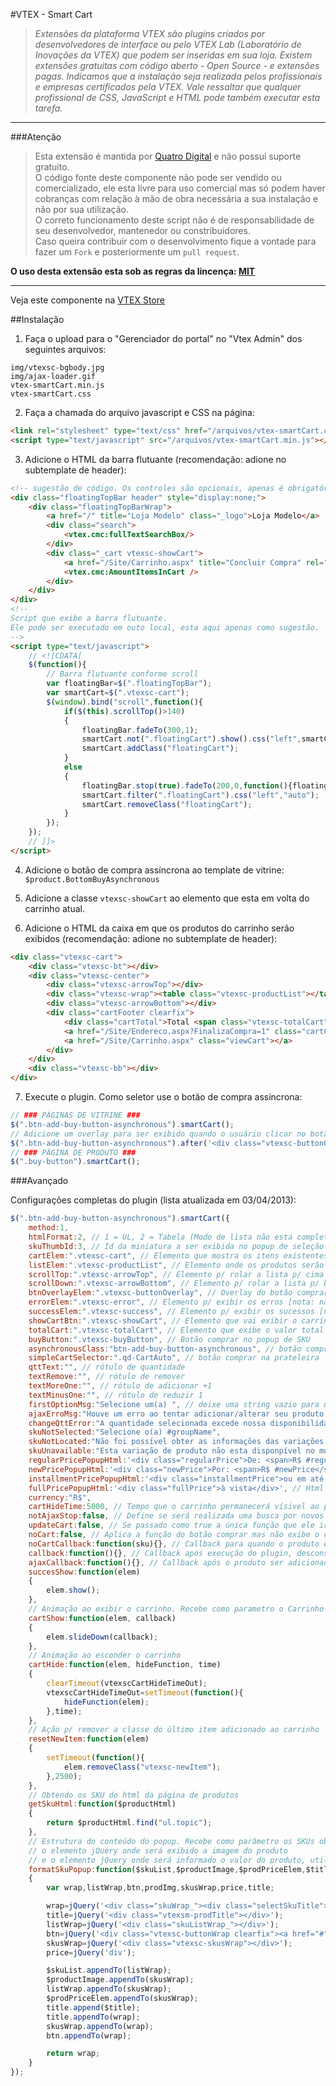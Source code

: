 #VTEX - Smart Cart
>*Extensões da plataforma VTEX são plugins criados por desenvolvedores de interface ou pelo VTEX Lab (Laboratório de Inovações da VTEX) que podem ser inseridas em sua loja. Existem extensões gratuitas com código aberto -  Open Source - e extensões pagas.  Indicamos que a instalação seja realizada pelos profissionais e empresas certificados pela VTEX. Vale ressaltar que qualquer profissional de CSS, JavaScript e HTML pode também executar esta tarefa.*

----------
###Atenção
> Esta extensão é mantida por [Quatro Digital](http://www.quatrodigital.com.br) e não possui suporte gratuito.  
> O código fonte deste componente não pode ser vendido ou comercializado, ele esta livre para uso comercial mas só podem haver cobranças com relação à mão de obra necessária a sua instalação e não por sua utilização.  
> O correto funcionamento deste script não é de responsabilidade de seu desenvolvedor, mantenedor ou constribuidores.  
> Caso queira contribuir com o desenvolvimento fique a vontade para fazer um `Fork` e posteriormente um `pull request`.

**O uso desta extensão esta sob as regras da lincença: [MIT](http://pt.wikipedia.org/wiki/Licen%C3%A7a_MIT)**

----------

Veja este componente na [VTEX Store](http://conversionstore.com.br/index.php/parceiros/extensoes/adicionar-ao-carrinho-avancado)

##Instalação
1. Faça o upload para o "Gerenciador do portal" no "Vtex Admin" dos seguintes arquivos:
```
img/vtexsc-bgbody.jpg
img/ajax-loader.gif
vtex-smartCart.min.js
vtex-smartCart.css
```

2. Faça a chamada do arquivo javascript e CSS na página:
```html
<link rel="stylesheet" type="text/css" href="/arquivos/vtex-smartCart.css" />
<script type="text/javascript" src="/arquivos/vtex-smartCart.min.js"></script>
```

3. Adicione o HTML da barra flutuante (recomendação: adione no subtemplate de header):
```html
<!-- sugestão de código. Os controles são opcionais, apenas é obrigatório ter a ".floatingTopBar" -->
<div class="floatingTopBar header" style="display:none;">
    <div class="floatingTopBarWrap">
    	<a href="/" title="Loja Modelo" class="_logo">Loja Modelo</a>
		<div class="search">
			<vtex.cmc:fullTextSearchBox/>
		</div>
        <div class="_cart vtexsc-showCart">
            <a href="/Site/Carrinho.aspx" title="Concluir Compra" rel="nofollow">Meu carrinho</a>
		    <vtex.cmc:AmountItemsInCart />
        </div>   
	</div>
</div>
<!--
Script que exibe a barra flutuante.
Ele pode ser executado em outo local, esta aqui apenas como sugestão.
-->
<script type="text/javascript">
	// <![CDATA[
	$(function(){
		// Barra flutuante conforme scroll
		var floatingBar=$(".floatingTopBar");
		var smartCart=$(".vtexsc-cart");
		$(window).bind("scroll",function(){
			if($(this).scrollTop()>140)
			{
				floatingBar.fadeTo(300,1);
				smartCart.not(".floatingCart").show().css("left",smartCart.offset().left).hide();
				smartCart.addClass("floatingCart");
			}
			else
			{
				floatingBar.stop(true).fadeTo(200,0,function(){floatingBar.hide();});
				smartCart.filter(".floatingCart").css("left","auto");
				smartCart.removeClass("floatingCart");
			}
		}); 
	});
	// ]]>
</script>
```

4. Adicione o botão de compra assíncrona ao template de vitrine: `$product.BottomBuyAsynchronous`

5. Adicione a classe `vtexsc-showCart` ao elemento que esta em volta do carrinho atual.

6. Adicione o HTML da caixa em que os produtos do carrinho serão exibidos (recomendação: adione no subtemplate de header):
```html
<div class="vtexsc-cart">
	<div class="vtexsc-bt"></div>
	<div class="vtexsc-center">
		<div class="vtexsc-arrowTop"></div>
		<div class="vtexsc-wrap"><table class="vtexsc-productList"></table></div>
		<div class="vtexsc-arrowBottom"></div>
		<div class="cartFooter clearfix">
			<div class="cartTotal">Total <span class="vtexsc-totalCart"></span></div>
			<a href="/Site/Endereco.aspx?FinalizaCompra=1" class="cartCheckout"></a>
			<a href="/Site/Carrinho.aspx" class="viewCart"></a>
		</div>
	</div>
	<div class="vtexsc-bb"></div>
</div>
```

7. Execute o plugin. Como seletor use o botão de compra assíncrona:
```javascript
// ### PÁGINAS DE VITRINE ###
$(".btn-add-buy-button-asynchronous").smartCart();
// Adicione um overlay para ser exibido quando o usuário clicar no botão
$(".btn-add-buy-button-asynchronous").after('<div class="vtexsc-buttonOverlay"></div>');
// ### PÁGINA DE PRODUTO ###
$(".buy-button").smartCart();
```


###Avançado

Configurações completas do plugin (lista atualizada em 03/04/2013):
```javascript
$(".btn-add-buy-button-asynchronous").smartCart({
	method:1,
	htmlFormat:2, // 1 = UL, 2 = Tabela (Modo de lista não esta completo)
	skuThumbId:3, // Id da miniatura a ser exibida no popup de seleção do SKU
	cartElem:".vtexsc-cart", // Elemento que mostra os itens existentes no carrinho
	listElem:".vtexsc-productList", // Elemento onde os produtos serão listados
	scrollTop:".vtexsc-arrowTop", // Elemento p/ rolar a lista p/ cima
	scrollDown:".vtexsc-arrowBottom", // Elemento p/ rolar a lista p/ baixo
	btnOverlayElem:".vtexsc-buttonOverlay", // Overlay do botão comprar
	errorElem:".vtexsc-error", // Elemento p/ exibir os erros [nota: não foi totalmente desenvolvido]
	successElem:".vtexsc-success", // Elemento p/ exibir os sucessos [nota: não foi totalmente desenvolvido]
	showCartBtn:".vtexsc-showCart", // Elemento que vai exibir o carrinho quando o mouse estiver sobre
	totalCart:".vtexsc-totalCart", // Elemento que exibe o valor total do carrinho
	buyButton:".vtexsc-buyButton", // Botão comprar no popup de SKU
	asynchronousClass:"btn-add-buy-button-asynchronous", // botão comprar na prateleira
	simpleCartSelector:".qd-CartAuto", // botão comprar na prateleira
	qttText:"", // rótulo de quantidade
	textRemove:"", // rótulo de remover
	textMoreOne:"", // rótulo de adicionar +1
	textMinusOne:"", // rótulo de reduzir 1
	firstOptionMsg:"Selecione um(a) ", // deixe uma string vazio para não alterar o padrão do sistema. Esta opção é p/ SKU em selectbox. Esta frase somente será aplicada se o 1o "option" estiver vazio
	ajaxErroMsg:"Houve um erro ao tentar adicionar/alterar seu produto no carrinho.",
	changeQttError:"A quantidade selecionada excede nossa disponibilidade de estoque atual.",
	skuNotSelected:"Selecione o(a) #groupName",
	skuNotLocated:"Não foi possível obter as informações das variações deste produto.\nVocê será redirecionado para a página de detalhes deste produto.",
	skuUnavailable:"Esta variação de produto não esta disponpível no momento.",
	regularPricePopupHtml:'<div class="regularPrice">De: <span>R$ #regularPrice</span></div>', // Html do "preço de" a ser exibido dentro do popup de seleção do SKU
	newPricePopupHtml:'<div class="newPrice">Por: <span>R$ #newPrice</span></div>', // Html do "preço por" a ser exibido dentro do popup de seleção do SKU
	installmentPricePopupHtml:'<div class="installmentPrice">ou em até <span>#installmentQtt</span>X de <span>R$ #installmentValue</span> sem juros</div>', // Html do "preço parcelado" a ser exibido dentro do popup de seleção do SKU
	fullPricePopupHtml:'<div class="fullPrice">à vista</div>', // Html do "preço a vista" a ser exibido dentro do popup de seleção do SKU
	currency:"R$",
	cartHideTime:5000, // Tempo que o carrinho permanecerá vísivel ao passar o maouse sobre ou quando um novo produto for adicionado
	notAjaxStop:false, // Define se será realizada uma busca por novos botões em todo ebento AjaxStop
	updateCart:false, // Se passado como true a única função que ele irá executar é atualizar o carrinho
	noCart:false, // Aplica a função do botão comprar mas não exibe o carrinho
	noCartCallback:function(sku){}, // Callback para quando o produto é adicionado ao carrinho e não houve erro na requisição
	callback:function(){}, // Callback após execução do plugin, desconsiderando as chamadas assíncronas
	ajaxCallback:function(){}, // Callback após o produto ser adicionado ao carrinho
	succesShow:function(elem)
	{
		elem.show();
	},
	// Animação ao exibir o carrinho. Recebe como parametro o Carrinho e uma função p/ ser executada no callback da animação.
	cartShow:function(elem, callback)
	{
		elem.slideDown(callback);
	},
	// Animação ao esconder o carrinho
	cartHide:function(elem, hideFunction, time)
	{
		clearTimeout(vtexscCartHideTimeOut);
		vtexscCartHideTimeOut=setTimeout(function(){
			hideFunction(elem);
		},time);
	},
	// Ação p/ remover a classe do último item adicionado ao carrinho
	resetNewItem:function(elem)
	{
		setTimeout(function(){
			elem.removeClass("vtexsc-newItem");
		},2500);
	},
	// Obtendo os SKU do html da página de produtos
	getSkuHtml:function($productHtml)
	{
		return $productHtml.find("ul.topic");
	},
	// Estrutura do conteúdo do popup. Recebe como parâmetro os SKUs obtidos através do método "getSkuHtml",
	// o elemento jQuery onde será exibido a imagem do produto
	// e o elemento jQuery onde será informado o valor do produto, utilizando o conteúdo do parametro "oldPricePopupHtml","newPricePopupHtml","installmentPricePopupHtml"
	formatSkuPopup:function($skuList,$productImage,$prodPriceElem,$title)
	{
		var wrap,listWrap,btn,prodImg,skusWrap,price,title;

		wrap=jQuery('<div class="skuWrap_"><div class="selectSkuTitle">Selecione a variação do produto</div></div>');
		title=jQuery('<div class="vtexsm-prodTitle"></div>');
		listWrap=jQuery('<div class="skuListWrap_"></div>');
		btn=jQuery('<div class="vtexsc-buttonWrap clearfix"><a href="#" class="vtexsc-buyButton"></a></div>');
		skusWrap=jQuery('<div class="vtexsc-skusWrap"></div>');
		price=jQuery('div');

		$skuList.appendTo(listWrap);
		$productImage.appendTo(skusWrap);
		listWrap.appendTo(skusWrap);
		$prodPriceElem.appendTo(skusWrap);
		title.append($title);
		title.appendTo(wrap);
		skusWrap.appendTo(wrap);
		btn.appendTo(wrap);

		return wrap;
	}
});
```
